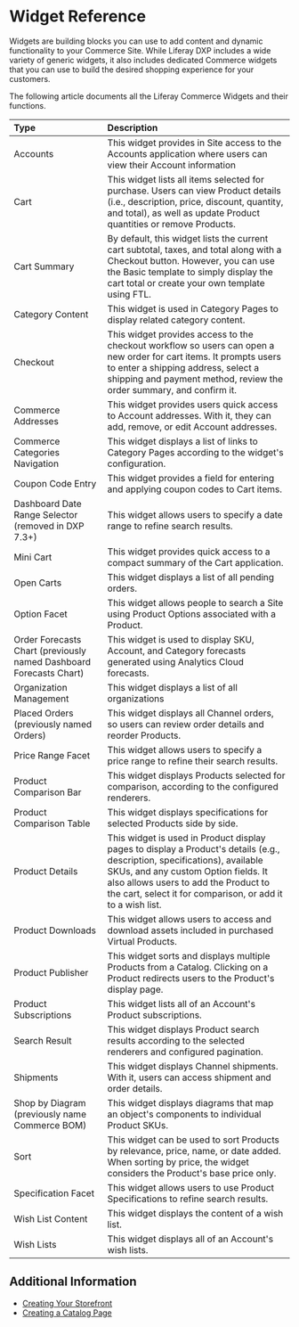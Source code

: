 # Widget Reference

Widgets are building blocks you can use to add content and dynamic functionality to your Commerce Site. While Liferay DXP includes a wide variety of generic widgets, it also includes dedicated Commerce widgets that you can use to build the desired shopping experience for your customers.

The following article documents all the Liferay Commerce Widgets and their functions.

| Type | Description |
| :--- | :--- |
| Accounts | This widget provides in Site access to the Accounts application where users can view their Account information |
| Cart | This widget lists all items selected for purchase. Users can view Product details (i.e., description, price, discount, quantity, and total), as well as update Product quantities or remove Products. |
| Cart Summary | By default, this widget lists the current cart subtotal, taxes, and total along with a Checkout button. However, you can use the Basic template to simply display the cart total or create your own template using FTL. |
| Category Content | This widget is used in Category Pages to display related category content. |
| Checkout | This widget provides access to the checkout workflow so users can open a new order for cart items. It prompts users to enter a shipping address, select a shipping and payment method, review the order summary, and confirm it. |
| Commerce Addresses | This widget provides users quick access to Account addresses. With it, they can add, remove, or edit Account addresses. |
| Commerce Categories Navigation | This widget displays a list of links to Category Pages according to the widget's configuration. |
| Coupon Code Entry | This widget provides a field for entering and applying coupon codes to Cart items. |
| Dashboard Date Range Selector (removed in DXP 7.3+) | This widget allows users to specify a date range to refine search results. |
| Mini Cart | This widget provides quick access to a compact summary of the Cart application. |
| Open Carts| This widget displays a list of all pending orders. |
| Option Facet | This widget allows people to search a Site using Product Options associated with a Product. |
| Order Forecasts Chart (previously named Dashboard Forecasts Chart) | This widget is used to display SKU, Account, and Category forecasts generated using Analytics Cloud forecasts. |
| Organization Management | This widget displays a list of all organizations |
| Placed Orders (previously named Orders) | This widget displays all Channel orders, so users can review order details and reorder Products. |
| Price Range Facet | This widget allows users to specify a price range to refine their search results. |
| Product Comparison Bar | This widget displays Products selected for comparison, according to the configured renderers. |
| Product Comparison Table | This widget displays specifications for selected Products side by side. |
| Product Details | This widget is used in Product display pages to display a Product's details (e.g., description, specifications), available SKUs, and any custom Option fields. It also allows users to add the Product to the cart, select it for comparison, or add it to a wish list. |
| Product Downloads | This widget allows users to access and download assets included in purchased Virtual Products. |
| Product Publisher | This widget sorts and displays multiple Products from a Catalog. Clicking on a Product redirects users to the Product's display page. |
| Product Subscriptions | This widget lists all of an Account's Product subscriptions. |
| Search Result | This widget displays Product search results according to the selected renderers and configured pagination. |
| Shipments | This widget displays Channel shipments. With it, users can access shipment and order details. |
| Shop by Diagram (previously name Commerce BOM) | This widget displays diagrams that map an object's components to individual Product SKUs. |
| Sort | This widget can be used to sort Products by relevance, price, name, or date added. When sorting by price, the widget considers the Product's base price only.  |
| Specification Facet | This widget allows users to use Product Specifications to refine search results. |
| Wish List Content | This widget displays the content of a wish list. |
| Wish Lists | This widget displays all of an Account's wish lists. |

## Additional Information

* [Creating Your Storefront](../creating-your-storefront.md)
* [Creating a Catalog Page](../creating-a-catalog-page.md)
